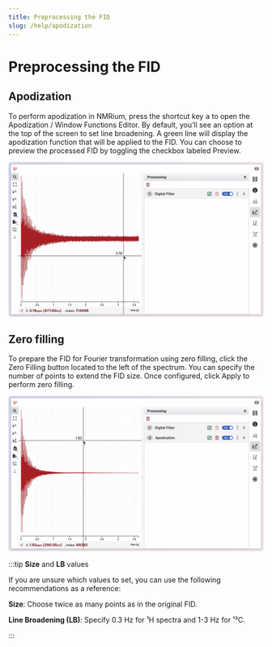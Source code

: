 ```yaml
---
title: Preprocessing the FID
slug: /help/apodization
---
```


# Preprocessing the FID

## Apodization

To perform apodization in NMRium, press the shortcut key <kbd>a</kbd> to open the Apodization / Window Functions Editor. By default, you’ll see an option at the top of the screen to set line broadening. A green line will display the apodization function that will be applied to the FID. You can choose to preview the processed FID by toggling the checkbox labeled Preview.

![](./apodization.gif)

## Zero filling

To prepare the FID for Fourier transformation using zero filling, click the Zero Filling button located to the left of the spectrum. You can specify the number of points to extend the FID size. Once configured, click Apply to perform zero filling.

![](./zero_filling.gif)

:::tip **Size** and **LB** values

If you are unsure which values to set, you can use the following recommendations as a reference:

**Size**: Choose twice as many points as in the original FID.

**Line Broadening (LB)**: Specify 0.3 Hz for ¹H spectra and 1-3 Hz for ¹³C.

:::
